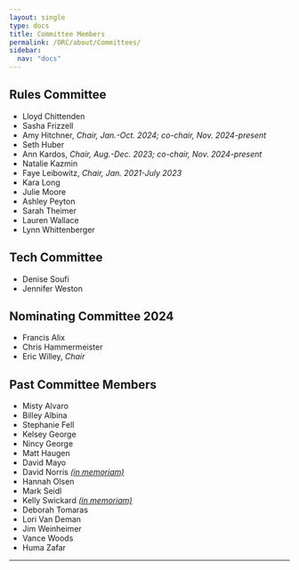 ```yaml
---
layout: single
type: docs
title: Committee Members
permalink: /ORC/about/Committees/
sidebar:
  nav: "docs"
---
```


## Rules Committee

* Lloyd Chittenden
* Sasha Frizzell
* Amy Hitchner, _Chair, Jan.-Oct. 2024; co-chair, Nov. 2024-present_
* Seth Huber
* Ann Kardos, _Chair, Aug.-Dec. 2023; co-chair, Nov. 2024-present_
* Natalie Kazmin
* Faye Leibowitz, _Chair, Jan. 2021-July 2023_
* Kara Long
* Julie Moore
* Ashley Peyton
* Sarah Theimer
* Lauren Wallace
* Lynn Whittenberger

## Tech Committee

* Denise Soufi
* Jennifer Weston

## Nominating Committee 2024

* Francis Alix
* Chris Hammermeister
* Eric Willey, _Chair_

## Past Committee Members

* Misty Alvaro
* Billey Albina
* Stephanie Fell
* Kelsey George
* Nincy George
* Matt Haugen
* David Mayo
* David Norris _[(in memoriam)](https://library.stkate.edu/news/remembering-david-norris?fbclid=IwAR0l3huAyb8CLnKW8HrKlyb2VGPaotuaJL46CqSKvrijsExbekpw3GgUj6Q)_
* Hannah Olsen
* Mark Seidl
* Kelly Swickard _[(in memoriam)](https://www.randledablefuneralhome.com/obituaries/Kelly-Swickard-2/#!/Obituary)_
* Deborah Tomaras
* Lori Van Deman
* Jim Weinheimer
* Vance Woods
* Huma Zafar

---
